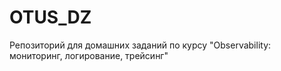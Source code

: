 # OTUS_DZ
Репозиторий для домашних заданий по курсу "Observability: мониторинг, логирование, трейсинг"
